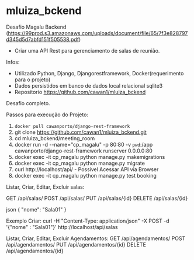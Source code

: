 # mluiza_bckend

Desafio Magalu Backend (https://99prod.s3.amazonaws.com/uploads/document/file/65/7f3e828797d345d5d7abfd151f505538.pdf)

- Criar uma API Rest para gerenciamento de salas de reunião.

Infos:
 - Utilizado Python, Django, Djangorestframework, Docker(requerimento para o projeto)
 - Dados persistidos em banco de dados local relacional sqlite3
 - Repositorio https://github.com/cawan1/mluiza_bckend
 
 Desafio completo.
 
 Passos para execução do Projeto:
  
  1. ```docker pull cawanporto/django-rest-framework```
  2. git clone https://github.com/cawan1/mluiza_bckend.git
  3. cd mluiza_bckend/meeting_room
  4. docker run -d --name="cp_magalu" -p 80:80 -v `pwd`:/app cawanporto/django-rest-framework runserver 0.0.0.0:80
  5. docker exec -it cp_magalu python manage.py makemigrations
  6. docker exec -it cp_magalu python manage.py migrate
  7. curl http://localhost/api/ - Possivel Acessar API via Browser
  8. docker exec -it cp_magalu python manage.py test booking
  
  
  Listar, Criar, Editar, Excluir salas:
  
  
  GET /api/salas/
  POST /api/salas/
  PUT /api/salas/{id}
  DELETE /api/salas/{id}
  
  json {
    "nome": "Sala01" 
  }
  
  Exemplo Criar: 
  curl -H "Content-Type: application/json" -X POST -d '{"nome" : "Sala01"}' http://localhost/api/salas
  
  
  
  Listar, Criar, Editar, Excluir Agendamentos:
  GET /api/agendamentos/
  POST /api/agendamentos/
  PUT /api/agendamentos/{id}
  DELETE /api/agendamentos/{id}
  
